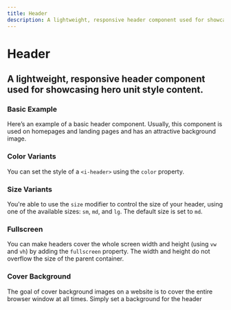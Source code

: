```yaml
---
title: Header
description: A lightweight, responsive header component used for showcasing hero unit style content.
---
```


<script setup>
import * as examples from '../../../../examples/components/header'
</script>

# Header

## A lightweight, responsive header component used for showcasing hero unit style content.

### Basic Example
Here’s an example of a basic header component. Usually, this component is used on homepages and landing pages and has an attractive background image.

<example :component="examples.IHeaderBasicExample" :html="examples.IHeaderBasicExampleHTML"></example>

### Color Variants
You can set the style of a `<i-header>` using the `color` property.

<example :component="examples.IHeaderColorVariantsExample" :html="examples.IHeaderColorVariantsExampleHTML"></example>

### Size Variants
You're able to use the `size` modifier to control the size of your header, using one of the available sizes: `sm`, `md`, and `lg`. The default size is set to `md`.

<example :component="examples.IHeaderSizeVariantsExample" :html="examples.IHeaderSizeVariantsExampleHTML"></example>

### Fullscreen
You can make headers cover the whole screen width and height (using `vw` and `vh`) by adding the `fullscreen` property. The width and height do not overflow the size of the parent container.

<example :component="examples.IHeaderFullscreenExample" :html="examples.IHeaderFullscreenExampleHTML"></example>

### Cover Background
The goal of cover background images on a website is to cover the entire browser window at all times. Simply set a background for the header

<example :component="examples.IHeaderCoverExample" :html="examples.IHeaderCoverExampleHTML" :css="examples.IHeaderCoverExampleCSS"></example>
